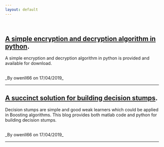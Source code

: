 ```yaml
---
layout: default
---
```

<br>

## [A simple encryption and decryption algorithm in python](./blogs/blog-encryption.html).

A simple encryption and decryption algorithm in python is provided and available for download.

<br>
_By owenll66 on 17/04/2019_

***


## [A succinct solution for building decision stumps](./blogs/blog-decisionStump.html).

Decision stumps are simple and good weak learners which could be applied in Boosting algorithms. This blog provides both matlab code and python for building decision stumps.

<br>
_By owenll66 on 17/04/2019_

***

